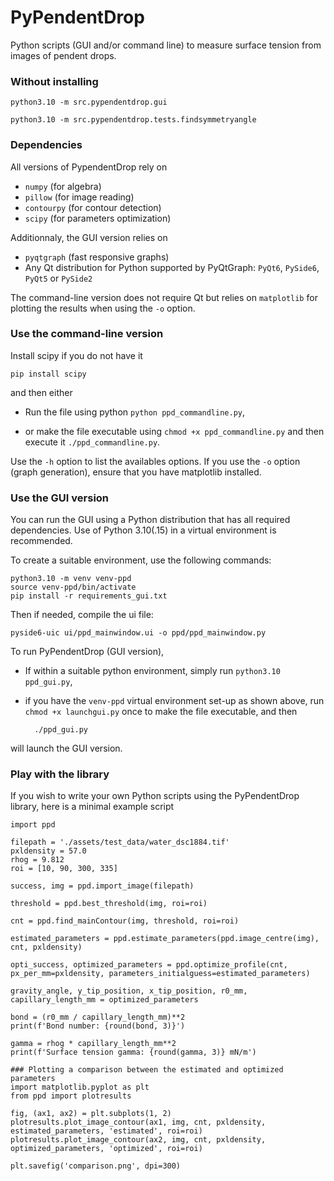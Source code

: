 # PyPendentDrop

Python scripts (GUI and/or command line) to measure surface tension from images of pendent drops.

### Without installing

    python3.10 -m src.pypendentdrop.gui
    
    python3.10 -m src.pypendentdrop.tests.findsymmetryangle


### Dependencies

All versions of PypendentDrop rely on

* `numpy` (for algebra)
* `pillow` (for image reading)
* `contourpy` (for contour detection)
* `scipy` (for parameters optimization)

Additionnaly, the GUI version relies on

* `pyqtgraph` (fast responsive graphs)
* Any Qt distribution for Python supported by PyQtGraph: `PyQt6`, `PySide6`, `PyQt5` or `PySide2`

The command-line version does not require Qt but relies on `matplotlib` for plotting the results when using the `-o` option.

### Use the command-line version
Install scipy if you do not have it 

    pip install scipy

and then either 

* Run the file using python `python ppd_commandline.py`,

* or make the file executable using `chmod +x ppd_commandline.py` and then execute it `./ppd_commandline.py`.

Use the `-h` option to list the availables options. If you use the `-o` option (graph generation), ensure that you have matplotlib installed.

### Use the GUI version
You can run the GUI using a Python distribution that has all required dependencies. Use of Python 3.10(.15) in a virtual environment is recommended.

To create a suitable environment, use the following commands:

    python3.10 -m venv venv-ppd
    source venv-ppd/bin/activate
    pip install -r requirements_gui.txt


Then if needed, compile the ui file:

    pyside6-uic ui/ppd_mainwindow.ui -o ppd/ppd_mainwindow.py

To run PyPendentDrop (GUI version), 

* If within a suitable python environment, simply run `python3.10 ppd_gui.py`,

* if you have the `venv-ppd` virtual environment set-up as shown above, run `chmod +x launchgui.py` once to make the file executable, and then

        ./ppd_gui.py

will launch the GUI version.

### Play with the library
If you wish to write your own Python scripts using the PyPendentDrop library, here is a minimal example script

	import ppd
	
	filepath = './assets/test_data/water_dsc1884.tif'
	pxldensity = 57.0
	rhog = 9.812
	roi = [10, 90, 300, 335]
	
	success, img = ppd.import_image(filepath)
	
	threshold = ppd.best_threshold(img, roi=roi)
	
	cnt = ppd.find_mainContour(img, threshold, roi=roi)
	
	estimated_parameters = ppd.estimate_parameters(ppd.image_centre(img), cnt, pxldensity)
	
	opti_success, optimized_parameters = ppd.optimize_profile(cnt, px_per_mm=pxldensity, parameters_initialguess=estimated_parameters)
	
	gravity_angle, y_tip_position, x_tip_position, r0_mm, capillary_length_mm = optimized_parameters
	
	bond = (r0_mm / capillary_length_mm)**2
	print(f'Bond number: {round(bond, 3)}')
	
	gamma = rhog * capillary_length_mm**2
	print(f'Surface tension gamma: {round(gamma, 3)} mN/m')
	
	### Plotting a comparison between the estimated and optimized parameters
	import matplotlib.pyplot as plt
	from ppd import plotresults
	
	fig, (ax1, ax2) = plt.subplots(1, 2)
	plotresults.plot_image_contour(ax1, img, cnt, pxldensity, estimated_parameters, 'estimated', roi=roi)
	plotresults.plot_image_contour(ax2, img, cnt, pxldensity, optimized_parameters, 'optimized', roi=roi)
	
	plt.savefig('comparison.png', dpi=300)
